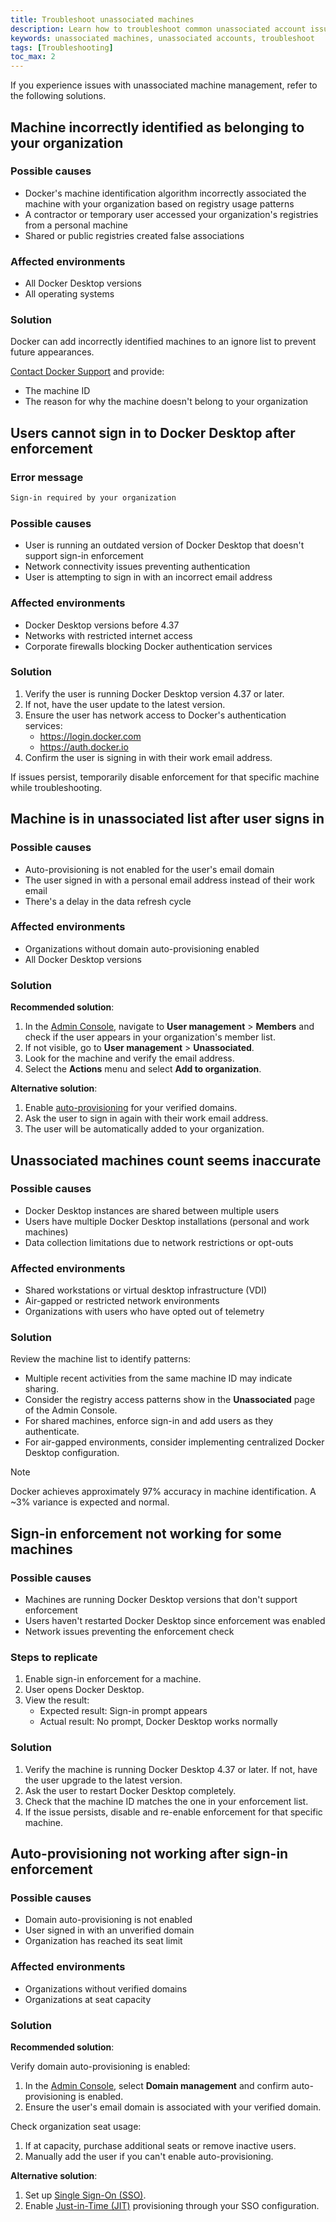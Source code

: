 ```yaml
---
title: Troubleshoot unassociated machines
description: Learn how to troubleshoot common unassociated account issues.
keywords: unassociated machines, unassociated accounts, troubleshoot
tags: [Troubleshooting]
toc_max: 2
---
```


If you experience issues with unassociated machine management, refer to the
following solutions.

## Machine incorrectly identified as belonging to your organization

### Possible causes

- Docker's machine identification algorithm incorrectly associated the machine
with your organization based on registry usage patterns
- A contractor or temporary user accessed your organization's registries from
a personal machine
- Shared or public registries created false associations

### Affected environments

- All Docker Desktop versions
- All operating systems

### Solution

Docker can add incorrectly identified machines to an ignore list to prevent
future appearances.

[Contact Docker Support](https://hub.docker.com/support/contact) and provide:

- The machine ID
- The reason for why the machine doesn't belong to your organization

## Users cannot sign in to Docker Desktop after enforcement

### Error message

```txt
Sign-in required by your organization
```

### Possible causes

- User is running an outdated version of Docker Desktop that doesn't support
sign-in enforcement
- Network connectivity issues preventing authentication
- User is attempting to sign in with an incorrect email address

### Affected environments

- Docker Desktop versions before 4.37
- Networks with restricted internet access
- Corporate firewalls blocking Docker authentication services

### Solution

1. Verify the user is running Docker Desktop version 4.37 or later.
1. If not, have the user update to the latest version.
1. Ensure the user has network access to Docker's authentication services:
    - https://login.docker.com
    - https://auth.docker.io
1. Confirm the user is signing in with their work email address.

If issues persist, temporarily disable enforcement for that specific machine
while troubleshooting.

## Machine is in unassociated list after user signs in

### Possible causes

- Auto-provisioning is not enabled for the user's email domain
- The user signed in with a personal email address instead of their work email
- There's a delay in the data refresh cycle

### Affected environments

- Organizations without domain auto-provisioning enabled
- All Docker Desktop versions

### Solution

**Recommended solution**:

1. In the [Admin Console](https://app.docker.com/admin), navigate to **User management** > **Members**
and check if the user appears in your organization's member list.
1. If not visible, go to **User management** > **Unassociated**.
1. Look for the machine and verify the email address.
1. Select the **Actions** menu and select **Add to organization**.

**Alternative solution**:

1. Enable [auto-provisioning](/manuals/security/for-admins/domain-management.md#auto-provisioning) for your verified domains.
2. Ask the user to sign in again with their work email address.
3. The user will be automatically added to your organization.

## Unassociated machines count seems inaccurate

### Possible causes

- Docker Desktop instances are shared between multiple users
- Users have multiple Docker Desktop installations (personal and work machines)
- Data collection limitations due to network restrictions or opt-outs

### Affected environments

- Shared workstations or virtual desktop infrastructure (VDI)
- Air-gapped or restricted network environments
- Organizations with users who have opted out of telemetry

### Solution

Review the machine list to identify patterns:

- Multiple recent activities from the same machine ID may indicate sharing.
- Consider the registry access patterns show in the **Unassociated** page of
the Admin Console.
- For shared machines, enforce sign-in and add users as they authenticate.
- For air-gapped environments, consider implementing centralized Docker Desktop
configuration.

> [!NOTE]
>
> Docker achieves approximately 97% accuracy in machine identification.
A ~3% variance is expected and normal.

## Sign-in enforcement not working for some machines

### Possible causes

- Machines are running Docker Desktop versions that don't support enforcement
- Users haven't restarted Docker Desktop since enforcement was enabled
- Network issues preventing the enforcement check

### Steps to replicate

1. Enable sign-in enforcement for a machine.
1. User opens Docker Desktop.
1. View the result:
    - Expected result: Sign-in prompt appears
    - Actual result: No prompt, Docker Desktop works normally

### Solution

1. Verify the machine is running Docker Desktop 4.37 or later. If not,
have the user upgrade to the latest version.
1. Ask the user to restart Docker Desktop completely.
1. Check that the machine ID matches the one in your enforcement list.
1. If the issue persists, disable and re-enable enforcement for that specific
machine.

## Auto-provisioning not working after sign-in enforcement

### Possible causes

- Domain auto-provisioning is not enabled
- User signed in with an unverified domain
- Organization has reached its seat limit

### Affected environments

- Organizations without verified domains
- Organizations at seat capacity

### Solution

**Recommended solution**:

Verify domain auto-provisioning is enabled:

1. In the [Admin Console](https://app.docker.com/admin), select **Domain management**
and confirm auto-provisioning is enabled.
1. Ensure the user's email domain is associated with your verified domain.

Check organization seat usage:

1. If at capacity, purchase additional seats or remove inactive users.
1. Manually add the user if you can't enable auto-provisioning.

**Alternative solution**:

1. Set up [Single Sign-On (SSO)](/manuals/security/for-admins/single-sign-on/_index.md).
1. Enable [Just-in-Time (JIT)](/manuals/security/for-admins/provisioning/just-in-time.md) provisioning through your SSO configuration.
